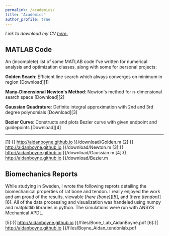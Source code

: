 ```yaml
---
permalink: /academics/
title: "Academics"
author_profile: true
---
```

_Link to download my CV_ [_here_.](https://aidanboyne.github.io/files/Boyne_Resume_22.5.pdf)


MATLAB Code
---
An (incomplete) list of some MATLAB code I've written for numerical analysis and optimization classes, along with some for personal projects:

**Golden Seach**: Efficient line search which always converges on minimum in region
[Download][1]

**Many-Dimensional Newton's Method**: Newton's method for n-dimensional search space
[Download][2]

**Gaussian Quadrature**: Definite integral approximation with 2nd and 3rd degree polynomials
[Download][3]

**Bezier Curve**: Constructs and plots Bezier curve with given endpoint and guidepoints
[Download][4]

---


[1]:{{ http://aidanboyne.github.io }}/download/Golden.m
[2]:{{ http://aidanboyne.github.io }}/download/Newton.m
[3]:{{ http://aidanboyne.github.io }}/download/Gaussian.m
[4]:{{ http://aidanboyne.github.io }}/download/Bezier.m

Biomechanics Reports
---
While studying in Sweden, I wrote the following reprots detailing the biomechanical properties of rat bone and tendon. I really enjoyed the work and am proud of the results, viewable [_here (bone)_][5], and [_here (tendon)_][6]. All of the data processing and visualization was handeled using numpy and matplotlib libraries in python. The simulations were run with ANSYS Mechanical APDL. 

[5]:{{ http://aidanboyne.github.io }}/files/Bone_Lab_AidanBoyne.pdf
[6]:{{ http://aidanboyne.github.io }}/files/Boyne_Aidan_tendonlab.pdf
